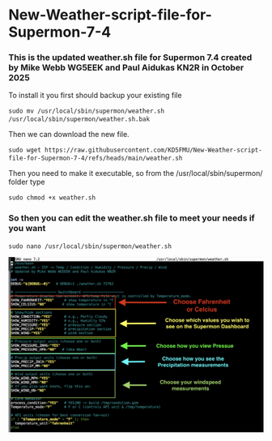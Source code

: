 # New-Weather-script-file-for-Supermon-7-4
### This is the updated weather.sh file for Supermon 7.4 created by Mike Webb WG5EEK and Paul Aidukas KN2R in October 2025 ###

To install it you first should backup your existing file
```
sudo mv /usr/local/sbin/supermon/weather.sh /usr/local/sbin/supermon/weather.sh.bak
```
Then we can download the new file.
```
sudo wget https://raw.githubusercontent.com/KD5FMU/New-Weather-script-file-for-Supermon-7-4/refs/heads/main/weather.sh
```
Then you need to make it executable, so from the /usr/local/sbin/supermon/ folder type
```
sudo chmod +x weather.sh
```

### So then you can edit the weather.sh file to meet your needs if you want ###

```
sudo nano /usr/local/sbin/supermon/weather.sh
```

![wxlogo](https://github.com/KD5FMU/New-Weather-script-file-for-Supermon-7-4/blob/main/newwxscript.png)

